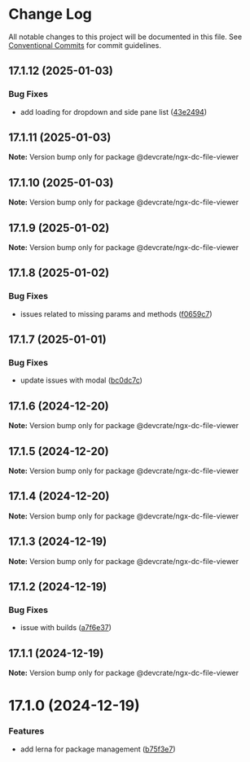 # Change Log

All notable changes to this project will be documented in this file.
See [Conventional Commits](https://conventionalcommits.org) for commit guidelines.

## 17.1.12 (2025-01-03)


### Bug Fixes

* add loading for dropdown and side pane list ([43e2494](https://github.com/danda-panda-bytes/devcrate/commit/43e249459089f49291c52ca64481b8f37d1aee74))





## 17.1.11 (2025-01-03)

**Note:** Version bump only for package @devcrate/ngx-dc-file-viewer





## 17.1.10 (2025-01-03)

**Note:** Version bump only for package @devcrate/ngx-dc-file-viewer





## 17.1.9 (2025-01-02)

**Note:** Version bump only for package @devcrate/ngx-dc-file-viewer





## 17.1.8 (2025-01-02)


### Bug Fixes

* issues related to missing params and methods ([f0659c7](https://github.com/danda-panda-bytes/devcrate/commit/f0659c732241d4f252e1552ebab5bfa3a219be2e))





## 17.1.7 (2025-01-01)


### Bug Fixes

* update issues with modal ([bc0dc7c](https://github.com/danda-panda-bytes/devcrate/commit/bc0dc7c1aee8015e8798966c88e790ddc0525c24))





## 17.1.6 (2024-12-20)

**Note:** Version bump only for package @devcrate/ngx-dc-file-viewer





## 17.1.5 (2024-12-20)

**Note:** Version bump only for package @devcrate/ngx-dc-file-viewer





## 17.1.4 (2024-12-20)

**Note:** Version bump only for package @devcrate/ngx-dc-file-viewer





## 17.1.3 (2024-12-19)

**Note:** Version bump only for package @devcrate/ngx-dc-file-viewer





## 17.1.2 (2024-12-19)


### Bug Fixes

* issue with builds ([a7f6e37](https://github.com/danda-panda-bytes/devcrate/commit/a7f6e377117525945a8ef70dcc209b07eb8517d5))





## 17.1.1 (2024-12-19)

**Note:** Version bump only for package @devcrate/ngx-dc-file-viewer





# 17.1.0 (2024-12-19)


### Features

* add lerna for package management ([b75f3e7](https://github.com/danda-panda-bytes/devcrate/commit/b75f3e7a414d7e7b02df9de17529212ae14f9169))
